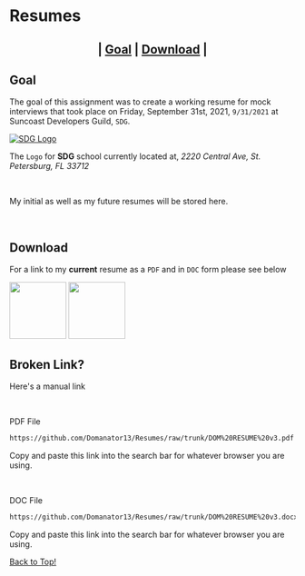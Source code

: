 # Resumes

<h2 align="center">| <a alt="Goal" href="#goal">Goal</a> | <a alt="Download" href="#download">Download</a> |</h2>

## Goal

The goal of this assignment was to create a working resume for mock interviews that took place on Friday, September 31st, 2021, `9/31/2021` at Suncoast Developers Guild, `SDG`.

<a alt="SDG Logo" href="https://suncoast.io"><img alt="SDG Logo" src="https://suncoast.io/brand/banner.svg"/></a>

The `Logo` for **SDG** school currently located at, _2220 Central Ave, St. Petersburg, FL 33712_

<br />

My initial as well as my future resumes will be stored here.

<br />

## Download

For a link to my **current** resume as a `PDF` and in `DOC` form please see below

<a href="https://github.com/Domanator13/Resumes/raw/trunk/DOM%20RESUME%20v3.pdf"><img src="https://cdn-icons-png.flaticon.com/512/337/337946.png" width="100"/></a>
<a href="https://github.com/Domanator13/Resumes/raw/trunk/DOM%20RESUME%20v3.docx"><img src="https://cdn-icons-png.flaticon.com/512/337/337932.png" width="100"/></a>

## Broken Link?

Here's a manual link

<br />

PDF File

```html
https://github.com/Domanator13/Resumes/raw/trunk/DOM%20RESUME%20v3.pdf
```

Copy and paste this link into the search bar for whatever browser you are using.

<br />

DOC File

```html
https://github.com/Domanator13/Resumes/raw/trunk/DOM%20RESUME%20v3.docx
```

Copy and paste this link into the search bar for whatever browser you are using.

[Back to Top!](#resumes)

